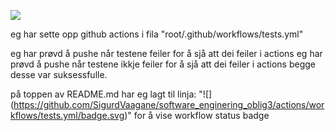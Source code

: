 ![](https://github.com/SigurdVaagane/software_enginering_oblig3/actions/workflows/tests.yml/badge.svg)

eg har sette opp github actions i fila "root/.github/workflows/tests.yml"

eg har prøvd å pushe når testene feiler for å sjå att dei feiler i actions
eg har prøvd å pushe når testene ikkje feiler for å sjå att dei feiler i actions
begge desse var suksessfulle.

på toppen av README.md har eg lagt til linja:
"![]\(https://github.com/SigurdVaagane/software_enginering_oblig3/actions/workflows/tests.yml/badge.svg)"
for å vise workflow status badge